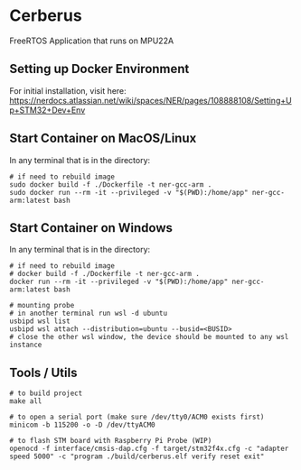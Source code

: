 # Cerberus
FreeRTOS Application that runs on MPU22A

## Setting up Docker Environment
For initial installation, visit here: https://nerdocs.atlassian.net/wiki/spaces/NER/pages/108888108/Setting+Up+STM32+Dev+Env

## Start Container on MacOS/Linux
In any terminal that is in the directory:

    # if need to rebuild image
    sudo docker build -f ./Dockerfile -t ner-gcc-arm .
    sudo docker run --rm -it --privileged -v "$(PWD):/home/app" ner-gcc-arm:latest bash
    
## Start Container on Windows
In any terminal that is in the directory:

    # if need to rebuild image
    # docker build -f ./Dockerfile -t ner-gcc-arm .
    docker run --rm -it --privileged -v "$(PWD):/home/app" ner-gcc-arm:latest bash

    # mounting probe
    # in another terminal run wsl -d ubuntu
    usbipd wsl list
    usbipd wsl attach --distribution=ubuntu --busid=<BUSID>
    # close the other wsl window, the device should be mounted to any wsl instance
    
## Tools / Utils

    # to build project
    make all

    # to open a serial port (make sure /dev/tty0/ACM0 exists first)
    minicom -b 115200 -o -D /dev/ttyACM0

    # to flash STM board with Raspberry Pi Probe (WIP)
    openocd -f interface/cmsis-dap.cfg -f target/stm32f4x.cfg -c "adapter speed 5000" -c "program ./build/cerberus.elf verify reset exit"
